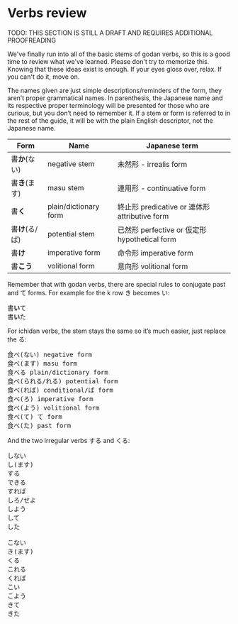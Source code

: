 # Verbs review

<div class="warning">
TODO: THIS SECTION IS STILL A DRAFT AND REQUIRES ADDITIONAL PROOFREADING
</div>

We've finally run into all of the basic stems of godan verbs, so this is a good time to review what we've learned. Please don't try to memorize this. Knowing that these ideas exist is enough. If your eyes gloss over, relax. If you can't do it, move on.

The names given are just simple descriptions/reminders of the form, they aren’t proper grammatical names. In parenthesis, the Japanese name and its respective proper terminology will be presented for those who are curious, but you don’t need to remember it. If a stem or form is referred to in the rest of the guide, it will be with the plain English descriptor, not the Japanese name.

| Form            | Name                   | Japanese term                                   |
|-----------------|------------------------|-------------------------------------------------|
| 書**か**(ない)  | negative stem          | 未然形 - irrealis form                          |
| 書**き**(ます)  | masu stem              | 連用形 - continuative form                      |
| 書**く**        | plain/dictionary form  | 終止形 predicative or 連体形 attributive form   |
| 書**け**(る/ば) | potential stem         | 已然形 perfective or 仮定形 hypothetical form   |
| 書**け**        | imperative form        | 命令形 imperative form                          |
| 書**こう**      | volitional form        | 意向形 volitional form                          |

Remember that with godan verbs, there are special rules to conjugate past and て forms. For example for the k row き becomes い:  

<pre>
書<b>い</b>て
書<b>い</b>た
</pre>

For ichidan verbs, the stem stays the same so it’s much easier, just replace the る:

<pre>
食べ(ない) negative form
食べ(ます) masu form
食べる plain/dictionary form
食べ(られる/れる) potential form
食べ(れば) conditional/ば form
食べ(ろ) imperative form
食べ(よう) volitional form
食べ(て) て form
食べ(た) past form
</pre>

And the two irregular verbs する and くる:

<pre>
しない
し(ます)
する
できる
すれば
しろ/せよ
しよう
して
した

こない
き(ます)
くる
これる
くれば
こい
こよう
きて
きた
</pre>